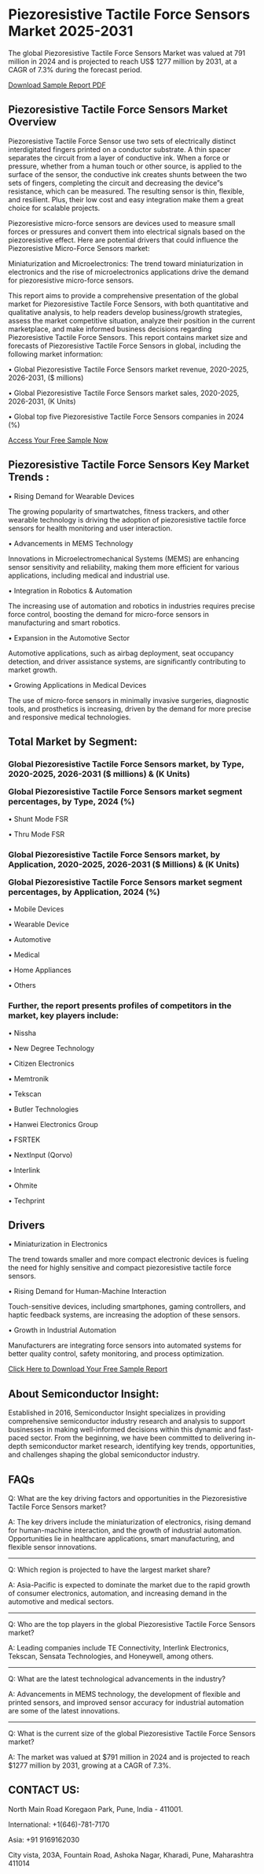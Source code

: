 <h1>Piezoresistive Tactile Force Sensors Market 2025-2031</h1>

The global Piezoresistive Tactile Force Sensors Market was valued at 791 million in 2024 and is projected to reach US$ 1277 million by 2031, at a CAGR of 7.3% during the forecast period.

[Download Sample Report PDF
](https://semiconductorinsight.com/download-sample-report/?product_id=88322)

<h2>Piezoresistive Tactile Force Sensors Market Overview</h2>



Piezoresistive Tactile Force Sensor use two sets of electrically distinct interdigitated fingers printed on a conductor substrate. A thin spacer separates the circuit from a layer of conductive ink. When a force or pressure, whether from a human touch or other source, is applied to the surface of the sensor, the conductive ink creates shunts between the two sets of fingers, completing the circuit and decreasing the device”s resistance, which can be measured. The resulting sensor is thin, flexible, and resilient. Plus, their low cost and easy integration make them a great choice for scalable projects.

Piezoresistive micro-force sensors are devices used to measure small forces or pressures and convert them into electrical signals based on the piezoresistive effect. Here are potential drivers that could influence the Piezoresistive Micro-Force Sensors market:

Miniaturization and Microelectronics: The trend toward miniaturization in electronics and the rise of microelectronics applications drive the demand for piezoresistive micro-force sensors.

This report aims to provide a comprehensive presentation of the global market for Piezoresistive Tactile Force Sensors, with both quantitative and qualitative analysis, to help readers develop business/growth strategies, assess the market competitive situation, analyze their position in the current marketplace, and make informed business decisions regarding Piezoresistive Tactile Force Sensors. This report contains market size and forecasts of Piezoresistive Tactile Force Sensors in global, including the following market information:

•	Global Piezoresistive Tactile Force Sensors market revenue, 2020-2025, 2026-2031, ($ millions)

•	Global Piezoresistive Tactile Force Sensors market sales, 2020-2025, 2026-2031, (K Units)

•	Global top five Piezoresistive Tactile Force Sensors companies in 2024 (%)



[Access Your Free Sample Now
](https://semiconductorinsight.com/download-sample-report/?product_id=88322)

<h2>Piezoresistive Tactile Force Sensors Key Market Trends  :</h2>

•	Rising Demand for Wearable Devices

The growing popularity of smartwatches, fitness trackers, and other wearable technology is driving the adoption of piezoresistive tactile force sensors for health monitoring and user interaction.

•	Advancements in MEMS Technology

Innovations in Microelectromechanical Systems (MEMS) are enhancing sensor sensitivity and reliability, making them more efficient for various applications, including medical and industrial use.

•	Integration in Robotics & Automation

The increasing use of automation and robotics in industries requires precise force control, boosting the demand for micro-force sensors in manufacturing and smart robotics.

•	Expansion in the Automotive Sector

Automotive applications, such as airbag deployment, seat occupancy detection, and driver assistance systems, are significantly contributing to market growth.

•	Growing Applications in Medical Devices

The use of micro-force sensors in minimally invasive surgeries, diagnostic tools, and prosthetics is increasing, driven by the demand for more precise and responsive medical technologies.



<h2>Total Market by Segment:</h2>

<h3>Global Piezoresistive Tactile Force Sensors market, by Type, 2020-2025, 2026-2031 ($ millions) & (K Units)

Global Piezoresistive Tactile Force Sensors market segment percentages, by Type, 2024 (%)</h3>

•	Shunt Mode FSR

•	Thru Mode FSR

<h3>Global Piezoresistive Tactile Force Sensors market, by Application, 2020-2025, 2026-2031 ($ Millions) & (K Units)

Global Piezoresistive Tactile Force Sensors market segment percentages, by Application, 2024 (%)</h3>

•	Mobile Devices

•	Wearable Device

•	Automotive

•	Medical

•	Home Appliances

•	Others


<h3>Further, the report presents profiles of competitors in the market, key players include:</h3>

•	Nissha

•	New Degree Technology

•	Citizen Electronics

•	Memtronik

•	Tekscan

•	Butler Technologies

•	Hanwei Electronics Group

•	FSRTEK

•	NextInput (Qorvo)

•	Interlink

•	Ohmite

•	Techprint

<h2>Drivers</h2>

•	Miniaturization in Electronics

The trend towards smaller and more compact electronic devices is fueling the need for highly sensitive and compact piezoresistive tactile force sensors.

•	Rising Demand for Human-Machine Interaction

Touch-sensitive devices, including smartphones, gaming controllers, and haptic feedback systems, are increasing the adoption of these sensors.

•	Growth in Industrial Automation

Manufacturers are integrating force sensors into automated systems for better quality control, safety monitoring, and process optimization.



[Click Here to Download Your Free Sample Report 
](https://semiconductorinsight.com/download-sample-report/?product_id=88322)


<h2>About Semiconductor Insight:</h2>

Established in 2016, Semiconductor Insight specializes in providing comprehensive semiconductor industry research and analysis to support businesses in making well-informed decisions within this dynamic and fast-paced sector. From the beginning, we have been committed to delivering in-depth semiconductor market research, identifying key trends, opportunities, and challenges shaping the global semiconductor industry.



<h2>FAQs</h2>

Q: What are the key driving factors and opportunities in the Piezoresistive Tactile Force Sensors market?

A: The key drivers include the miniaturization of electronics, rising demand for human-machine interaction, and the growth of industrial automation. Opportunities lie in healthcare applications, smart manufacturing, and flexible sensor innovations.

________________________________________

Q: Which region is projected to have the largest market share?

A: Asia-Pacific is expected to dominate the market due to the rapid growth of consumer electronics, automation, and increasing demand in the automotive and medical sectors.

________________________________________

Q: Who are the top players in the global Piezoresistive Tactile Force Sensors market?

A: Leading companies include TE Connectivity, Interlink Electronics, Tekscan, Sensata Technologies, and Honeywell, among others.

________________________________________

Q: What are the latest technological advancements in the industry?

A: Advancements in MEMS technology, the development of flexible and printed sensors, and improved sensor accuracy for industrial automation are some of the latest innovations.

________________________________________

Q: What is the current size of the global Piezoresistive Tactile Force Sensors market?

A: The market was valued at $791 million in 2024 and is projected to reach $1277 million by 2031, growing at a CAGR of 7.3%.



<h2>CONTACT US:</h2>

North Main Road Koregaon Park, Pune, India - 411001.

International: +1(646)-781-7170

Asia: +91 9169162030



City vista, 203A, Fountain Road, Ashoka Nagar, Kharadi, Pune, Maharashtra 411014






